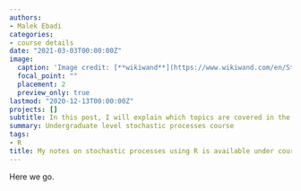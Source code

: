 ```yaml
---
authors:
- Malek Ebadi
categories: 
- course details
date: "2021-03-03T00:00:00Z"
image:
  caption: 'Image credit: [**wikiwand**](https://www.wikiwand.com/en/Stochastic_matrix/)'
  focal_point: ""
  placement: 2
  preview_only: true
lastmod: "2020-12-13T00:00:00Z"
projects: []
subtitle: In this post, I will explain which topics are covered in the course.
summary: Undergraduate level stochastic processes course
tags: 
- R
title: My notes on stochastic processes using R is available under course menue.
---
```


Here we go. 
